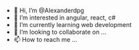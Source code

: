 - 👋 Hi, I’m @Alexanderdpg
- 👀 I’m interested in angular, react, c#
- 🌱 I’m currently learning web development
- 💞️ I’m looking to collaborate on ...
- 📫 How to reach me ...

<!---
Alexanderdpg/Alexanderdpg is a ✨ special ✨ repository because its `README.md` (this file) appears on your GitHub profile.
You can click the Preview link to take a look at your changes.
--->
